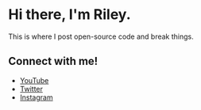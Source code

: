 # Hi there, I'm Riley.
This is where I post open-source code and break things.

## Connect with me!
- [YouTube][youtube]
- [Twitter][twitter]
- [Instagram][instagram]

[twitter]: https://twitter.com/itsrileycalhoun
[instagram]: https://instagram.com/itsrileycalhoun
[youtube]: https://www.youtube.com/channel/UCGgRqrnASGzTJIEleHRQUkg?view_as=subscriber
